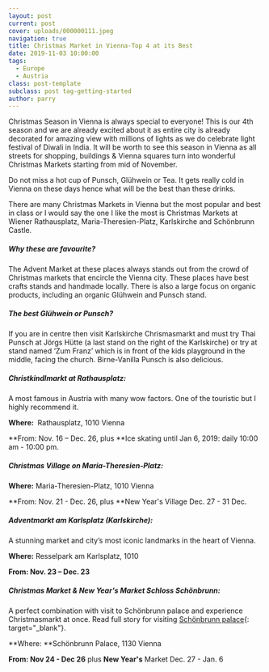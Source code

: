 ```yaml
---
layout: post
current: post
cover: uploads/000000111.jpeg
navigation: true
title: Christmas Market in Vienna-Top 4 at its Best
date: 2019-11-03 10:00:00
tags:
  - Europe
  - Austria
class: post-template
subclass: post tag-getting-started
author: parry
---
```


Christmas Season in Vienna is always special to everyone\! This is our 4th season and we are already excited about it as entire city is already decorated for amazing view with millions of lights as we do celebrate light festival of Diwali in India. It will be worth to see this season in Vienna as all streets for shopping, buildings & Vienna squares turn into wonderful Christmas Markets starting from mid of November.

Do not miss a hot cup of Punsch, Gl&uuml;hwein or Tea. It gets really cold in Vienna on these days hence what will be the best than these drinks.

There are many Christmas Markets in Vienna but the most popular and best in class or I would say the one I like the most is Christmas Markets at Wiener Rathausplatz, Maria-Theresien-Platz, Karlskirche and Schönbrunn Castle.

##### **Why these are favourite?**

The Advent Market at these places always stands out from the crowd of Christmas markets that encircle the Vienna city. These places have best crafts stands and handmade locally. There is also a large focus on organic products, including an organic Gl&uuml;hwein and Punsch stand.&nbsp;

##### **The best Gl&uuml;hwein or Punsch?**

If you are in centre then visit Karlskirche Chrismasmarkt and must try Thai Punsch at Jörgs H&uuml;tte (a last stand on the right of the Karlskirche) or try at stand named ‘Zum Franz’ which is in front of the kids playground in the middle, facing the church. Birne-Vanilla Punsch is also delicious.

##### **Christkindlmarkt at Rathausplatz:**

A most famous in Austria with many wow factors. One of the touristic but I highly recommend it.

**Where:**&nbsp; Rathausplatz, 1010 Vienna

**From: Nov. 16 – Dec. 26, plus&nbsp;**Ice skating until Jan 6, 2019: daily 10:00 am - 10:00 pm.

##### Christmas Village on Maria-Theresien-Platz:

**Where:**&nbsp;Maria-Theresien-Platz, 1010 Vienna&nbsp;

**From: Nov. 21 - Dec. 26, plus&nbsp;**New Year's Village Dec. 27 - 31 Dec.

##### Adventmarkt am Karlsplatz (Karlskirche):

A stunning market and city’s most iconic landmarks in the heart of Vienna.

**Where:**&nbsp;Resselpark am Karlsplatz, 1010&nbsp;

**From: Nov. 23 – Dec. 23&nbsp;**

##### Christmas Market & New Year's Market Schloss Schönbrunn:

A perfect combination with visit to Schönbrunn palace and experience Christmasmarkt at once. Read full story for visiting [Schönbrunn palace](https://thevisits.in/sch%C3%B6nbrunn-palace-in-vienna-austria-indeed-you-are-pretty-as-your-pictures){: target="_blank"}.&nbsp;&nbsp;

**Where:&nbsp;**Schönbrunn Palace, 1130 Vienna&nbsp;

**From: Nov 24 - Dec 26** plus&nbsp;**New Year's** Market Dec. 27 - Jan. 6